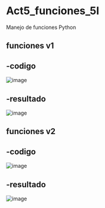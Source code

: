 # Act5_funciones_5I
Manejo de funciones Python
## funciones v1

-codigo
-
![image](https://github.com/user-attachments/assets/bd095e1d-7be4-4695-acc6-a466b57ce1eb)

-resultado
-
![image](https://github.com/user-attachments/assets/8c9972fe-2a68-4df6-9bf2-4ee26ef0223b)

## funciones v2

-codigo
-
![image](https://github.com/user-attachments/assets/561de6bb-d459-4319-9844-f0af1cfeb870)

-resultado
-
![image](https://github.com/user-attachments/assets/19eb042a-cc65-4419-8efa-68b32397d66e)
